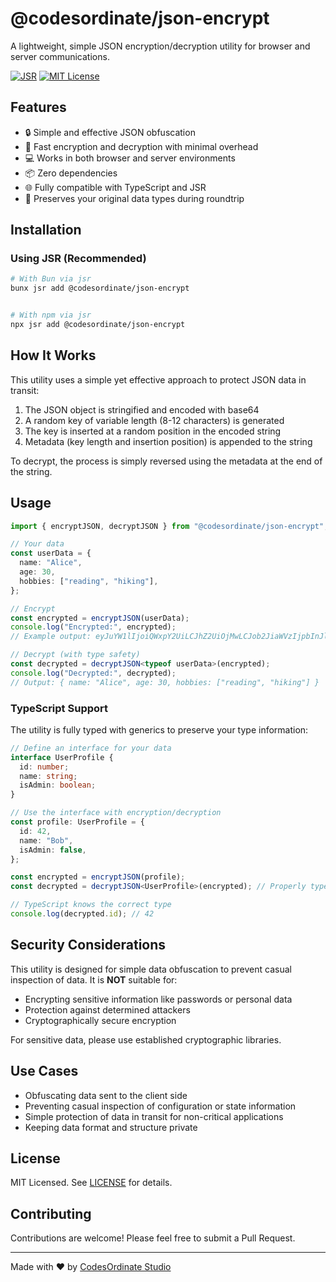 # @codesordinate/json-encrypt

A lightweight, simple JSON encryption/decryption utility for browser and server communications.

[![JSR](https://jsr.io/badges/@codesordinate/json-encrypt)](https://jsr.io/@codesordinate/json-encrypt)
[![MIT License](https://img.shields.io/badge/license-MIT-blue.svg)](LICENSE)

## Features

- 🔒 Simple and effective JSON obfuscation
- 🚀 Fast encryption and decryption with minimal overhead
- 💻 Works in both browser and server environments
- 📦 Zero dependencies
- 🌐 Fully compatible with TypeScript and JSR
- 🔄 Preserves your original data types during roundtrip

## Installation

### Using JSR (Recommended)

```bash
# With Bun via jsr
bunx jsr add @codesordinate/json-encrypt


# With npm via jsr
npx jsr add @codesordinate/json-encrypt
```

## How It Works

This utility uses a simple yet effective approach to protect JSON data in transit:

1. The JSON object is stringified and encoded with base64
2. A random key of variable length (8-12 characters) is generated
3. The key is inserted at a random position in the encoded string
4. Metadata (key length and insertion position) is appended to the string

To decrypt, the process is simply reversed using the metadata at the end of the string.

## Usage

```typescript
import { encryptJSON, decryptJSON } from "@codesordinate/json-encrypt";

// Your data
const userData = {
  name: "Alice",
  age: 30,
  hobbies: ["reading", "hiking"],
};

// Encrypt
const encrypted = encryptJSON(userData);
console.log("Encrypted:", encrypted);
// Example output: eyJuYW1lIjoiQWxpY2UiLCJhZ2UiOjMwLCJob2JiaWVzIjpbInJlYWRpb37naXquMeciLCJoaWtpbmciXX0=100025

// Decrypt (with type safety)
const decrypted = decryptJSON<typeof userData>(encrypted);
console.log("Decrypted:", decrypted);
// Output: { name: "Alice", age: 30, hobbies: ["reading", "hiking"] }
```

### TypeScript Support

The utility is fully typed with generics to preserve your type information:

```typescript
// Define an interface for your data
interface UserProfile {
  id: number;
  name: string;
  isAdmin: boolean;
}

// Use the interface with encryption/decryption
const profile: UserProfile = {
  id: 42,
  name: "Bob",
  isAdmin: false,
};

const encrypted = encryptJSON(profile);
const decrypted = decryptJSON<UserProfile>(encrypted); // Properly typed!

// TypeScript knows the correct type
console.log(decrypted.id); // 42
```

## Security Considerations

This utility is designed for simple data obfuscation to prevent casual inspection of data. It is **NOT** suitable for:

- Encrypting sensitive information like passwords or personal data
- Protection against determined attackers
- Cryptographically secure encryption

For sensitive data, please use established cryptographic libraries.

## Use Cases

- Obfuscating data sent to the client side
- Preventing casual inspection of configuration or state information
- Simple protection of data in transit for non-critical applications
- Keeping data format and structure private

## License

MIT Licensed. See [LICENSE](LICENSE) for details.

## Contributing

Contributions are welcome! Please feel free to submit a Pull Request.

---

Made with ❤️ by [CodesOrdinate Studio](https://github.com/codesordinatestudio)
